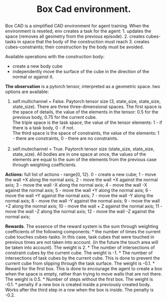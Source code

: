 # <p align="center">Box Cad environment.</p>
  Box CAD is a simplified CAD environment for agent training.
  When the environment is reseted, env creates a task for the agent:
    1. updates the space (removes all geometry from the previous episode).
    2. creates cubes-tasks in space that the body of the construction must reach
    3. creates cubes-constraints; their construction by the body must be avoided.

  Available operations with the construction body:
  * create a new body cube
  * independently move the surface of the cube in the direction of the normal or against it.

  **The observation** is a pytorch tensor, interpreted as a geometric space.
  two options are available:
  1. self.multichannel = False. Paytorch tensor size (3, state_size, state_size, state_size). There are three three-dimensional spaces. The first space is the space of details, the value of the elements in the tensor: 
      0.5 for the previous body,
      0.75 for the current cube. <br />
    The triple space is the task space, the value of the tensor elements:
      1 - if there is a task body,
      0 - if not. <br />
    The third space is the space of constraints, the value of the elements:
      1 - there are constraints,
      0 - there are no constraints. <br />
      <br />
  2. self.mutechannel = True. Paytorch tensor size (state_size, state_size, state_size).
    All bodies are in one space at once, the values of the elements
    are equal to the sum of the elements from the previous case through 
    weighting coefficients.
    <br/>

  **Actions:**
  full list of actions - range(0, 12).
    0 - create a new cube;
    1 - move the wall +X along the normal axis;
    2 - move the wall +X against the normal axis;
    3 - move the wall -X along the normal axis;
    4 - move the wall -X against the normal axis;
    5 - move the wall +Y along the normal axis;
    6 - move the wall +Y against the normal axis;
    7 - move the wall -Y along the normal axis;
    8 - move the wall -Y against the normal axis;
    9 - move the wall +Z along the normal axis;
    10 - move the wall + Z against the normal axis;
    11 - move the wall -Z along the normal axis;
    12 - move the wall -Z against the normal axis;<br />

  **Rewards**. The essence of the reward system is the sum through weighting 
  coefficients of the following components:
    * the number of times the current cube touches cubes-tasks. 
      In this case, task cubes that were touched in previous times are not taken into account. 
      (in the future the touch area will be taken into account). The weight is 2.
    * The number of intersections of constraint cubes by the current cube. The weight is -1.
    * The number of intersections of task cubes by the current cube. 
      This is done to prevent the current cube from slipping through the task surface. 
      The weight is -0.1.
    * Reward for the first box. This is done to encourage the agent to create a box when 
      the space is empty, rather than trying to move walls that are not there. 
      The weight is 0.5.
    * Number of steps without the first box. The weight is -0.1.
    * penalty if a new box is created inside a previously created body. 
      Works after the third step in a row when the box is inside. The penalty is -0.2.
